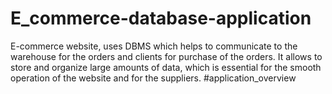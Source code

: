 # E_commerce-database-application
E-commerce website, uses DBMS which helps to communicate to the warehouse for the orders and clients for purchase of the orders. It allows to store and organize large amounts of data, which is essential for the smooth operation of the website and for the suppliers. 
#application_overview 
